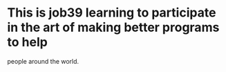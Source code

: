 # This is job39 learning to participate in the art of making better programs to help
people around the world.
